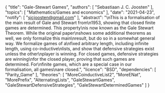 {
    "title": "Gale-Stewart Games",
    "authors": [
        "Sebastiaan J. C. Joosten"
    ],
    "topics": [
        "Mathematics/Games and economics"
    ],
    "date": "2021-04-23",
    "notify": [
        "sjcjoosten@gmail.com"
    ],
    "abstract": "\nThis is a formalisation of the main result of Gale and Stewart from\n1953, showing that closed finite games are determined. This property\nis now known as the Gale Stewart Theorem. While the original paper\nshows some additional theorems as well, we only formalize this main\nresult, but do so in a somewhat general way. We formalize games of a\nfixed arbitrary length, including infinite length, using co-inductive\nlists, and show that defensive strategies exist unless the other\nplayer is winning. For closed games, defensive strategies are winning\nfor the closed player, proving that such games are determined. For\nfinite games, which are a special case in our formalisation, all games\nare closed.",
    "licence": "BSD",
    "dependencies": [
        "Parity_Game"
    ],
    "theories": [
        "MoreCoinductiveList2",
        "MoreENat",
        "MorePrefix",
        "AlternatingLists",
        "GaleStewartGames",
        "GaleStewartDefensiveStrategies",
        "GaleStewartDeterminedGames"
    ]
}